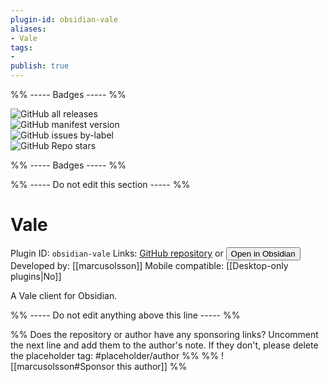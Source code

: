 ```yaml
---
plugin-id: obsidian-vale
aliases:
- Vale
tags: 
- 
publish: true
---
```


%% ----- Badges ----- %%

![GitHub all releases](https://img.shields.io/github/downloads/marcusolsson/obsidian-vale/total?color=573E7A&logo=github&style=for-the-badge)   
![GitHub manifest version](https://img.shields.io/github/manifest-json/v/marcusolsson/obsidian-vale?color=573E7A&logo=github&style=for-the-badge)   
![GitHub issues by-label](https://img.shields.io/github/issues/marcusolsson/obsidian-vale/help%20wanted?color=573E7A&logo=github&style=for-the-badge)   
![GitHub Repo stars](https://img.shields.io/github/stars/marcusolsson/obsidian-vale?color=573E7A&logo=github&style=for-the-badge)

%% ----- Badges ----- %%

%% ----- Do not edit this section ----- %%

# Vale

Plugin ID: `obsidian-vale`
Links: [GitHub repository](https://github.com/marcusolsson/obsidian-vale) or [<button id=HH>Open in Obsidian</button>](obsidian://goto-plugin?id=obsidian-vale)
Developed by: [[marcusolsson]]
Mobile compatible: [[Desktop-only plugins|No]]

A Vale client for Obsidian.

%% ----- Do not edit anything above this line ----- %% 

%% Does the repository or author have any sponsoring links? Uncomment the next line and add them to the author's note. If they don't, please delete the placeholder tag: #placeholder/author %%
%% ![[marcusolsson#Sponsor this author]] %%
